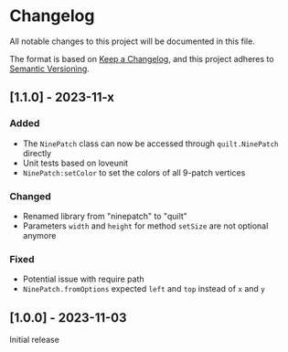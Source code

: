 # Changelog
All notable changes to this project will be documented in this file.

The format is based on [Keep a Changelog](https://keepachangelog.com/en/1.1.0/), and this project adheres to [Semantic Versioning](https://semver.org/spec/v2.0.0.html).

## [1.1.0] - 2023-11-x

### Added

- The `NinePatch` class can now be accessed through `quilt.NinePatch` directly
- Unit tests based on loveunit
- `NinePatch:setColor` to set the colors of all 9-patch vertices

### Changed

- Renamed library from "ninepatch" to "quilt"
- Parameters `width` and `height` for method `setSize` are not optional anymore

### Fixed

- Potential issue with require path
- `NinePatch.fromOptions` expected `left` and `top` instead of `x` and  `y`

## [1.0.0] - 2023-11-03

Initial release
